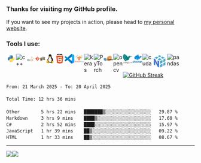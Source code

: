 ### Thanks for visiting my GitHub profile.

If you want to see my projects in action, please head to [my personal website](https://paingthet.com/).

### Tools I use:

<img align="left" alt="Python" width="26px" src="https://raw.githubusercontent.com/github/explore/80688e429a7d4ef2fca1e82350fe8e3517d3494d/topics/python/python.png" />

<img align="left" alt="c++" width="26px" src="https://upload.wikimedia.org/wikipedia/commons/thumb/1/18/ISO_C%2B%2B_Logo.svg/225px-ISO_C%2B%2B_Logo.svg.png" />

<img align="left" alt="MySQL" width="26px" src="https://raw.githubusercontent.com/github/explore/80688e429a7d4ef2fca1e82350fe8e3517d3494d/topics/mysql/mysql.png" />

<img align="left" alt="Git" width="26px" src="https://raw.githubusercontent.com/github/explore/80688e429a7d4ef2fca1e82350fe8e3517d3494d/topics/git/git.png" />

<img align="left" alt="linux" width="26px" src="https://raw.githubusercontent.com/github/explore/80688e429a7d4ef2fca1e82350fe8e3517d3494d/topics/linux/linux.png" />

<img align="left" alt="HTML5" width="26px" src="https://raw.githubusercontent.com/github/explore/80688e429a7d4ef2fca1e82350fe8e3517d3494d/topics/html/html.png" />

<img align="left" alt="Visual Studio Code" width="26px" src="https://raw.githubusercontent.com/github/explore/80688e429a7d4ef2fca1e82350fe8e3517d3494d/topics/visual-studio-code/visual-studio-code.png" />


<img align="left" alt="TensorFlow" width="26px" src="https://raw.githubusercontent.com/github/explore/80688e429a7d4ef2fca1e82350fe8e3517d3494d/topics/tensorflow/tensorflow.png" />


<img align="left" alt="keras" width="26px" src="https://upload.wikimedia.org/wikipedia/commons/thumb/a/ae/Keras_logo.svg/270px-Keras_logo.svg.png" />

<img align="left" alt="PyTorch" width="26px" src="https://pytorch.org/assets/images/pytorch-logo.png" />

<img align="left" alt="scikit" width="26px" src="https://raw.githubusercontent.com/github/explore/80688e429a7d4ef2fca1e82350fe8e3517d3494d/topics/scikit-learn/scikit-learn.png" />

<img align="left" alt="opencv" width="26px" src="https://upload.wikimedia.org/wikipedia/commons/thumb/3/32/OpenCV_Logo_with_text_svg_version.svg/1200px-OpenCV_Logo_with_text_svg_version.svg.png" />

<img align="left" alt="latex" width="26px" src="https://raw.githubusercontent.com/github/explore/80688e429a7d4ef2fca1e82350fe8e3517d3494d/topics/latex/latex.png" />

<img align="left" alt="docker" width="26px" src="https://raw.githubusercontent.com/github/explore/80688e429a7d4ef2fca1e82350fe8e3517d3494d/topics/docker/docker.png" />

<img align="left" alt="cuda" width="26px" src="https://github.com/valohai/ml-logos/blob/master/cuda.svg" />

<img align="left" alt="numpy" width="40px" src="https://github.com/valohai/ml-logos/blob/master/numpy.svg" />

<img align="left" alt="pandas" width="40px" src="https://github.com/valohai/ml-logos/blob/master/pandas.svg" />

<br />
<br />

[![GitHub Streak](https://streak-stats.demolab.com?user=Pi-31415&theme=soft-green&hide_border=true)](https://git.io/streak-stats)

<!--START_SECTION:waka-->

```txt
From: 21 March 2025 - To: 20 April 2025

Total Time: 12 hrs 36 mins

Other        5 hrs 22 mins   ███████▒░░░░░░░░░░░░░░░░░   29.87 %
Markdown     3 hrs 9 mins    ████▒░░░░░░░░░░░░░░░░░░░░   17.60 %
C#           2 hrs 52 mins   ████░░░░░░░░░░░░░░░░░░░░░   15.97 %
JavaScript   1 hr 39 mins    ██▒░░░░░░░░░░░░░░░░░░░░░░   09.22 %
HTML         1 hr 33 mins    ██▒░░░░░░░░░░░░░░░░░░░░░░   08.67 %
```

<!--END_SECTION:waka-->

---


<img align="left" src="https://github-readme-stats.vercel.app/api?username=Pi-31415&theme=vue-dark&layout=compact&count_private=true&show_icons=true&hide_border=true"/>
<img align="left" src="https://github-readme-stats.vercel.app/api/top-langs/?username=Pi-31415&theme=vue-dark&layout=compact&hide_border=true&card_width=250&langs_count=12"/>

<br />

